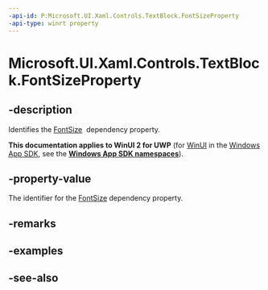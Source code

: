 ```yaml
---
-api-id: P:Microsoft.UI.Xaml.Controls.TextBlock.FontSizeProperty
-api-type: winrt property
---
```


<!-- Property syntax
public Windows.UI.Xaml.DependencyProperty FontSizeProperty { get; }
-->

# Microsoft.UI.Xaml.Controls.TextBlock.FontSizeProperty

## -description
Identifies the [FontSize](textblock_fontsize.md)  dependency property.

**This documentation applies to WinUI 2 for UWP** (for [WinUI](/windows/apps/winui/winui3/) in the [Windows App SDK](/windows/apps/windows-app-sdk/), see the **[Windows App SDK namespaces](/windows/windows-app-sdk/api/winrt/)**).

## -property-value
The identifier for the [FontSize](textblock_fontsize.md) dependency property.

## -remarks

## -examples

## -see-also
